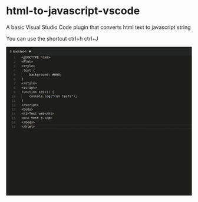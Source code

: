 # html-to-javascript-vscode
A basic Visual Studio Code plugin that converts html text to javascript string

You can use the shortcut ctrl+h ctrl+J

![converting and html text to javascript string](https://raw.githubusercontent.com/evileumas/html-to-javascript-vscode/master/gif/htmltostring.gif)